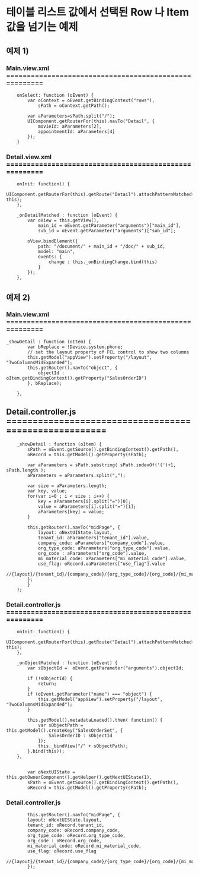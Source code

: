 # 테이블 리스트 값에서 선택된 Row 나 Item값을 넘기는 예제 


## 예제 1)

### Main.view.xml ======================================================
		onSelect: function (oEvent) {
			var oContext = oEvent.getBindingContext("rows"),
				sPath = oContext.getPath();

			var aParameters=sPath.split("/");
			UIComponent.getRouterFor(this).navTo("Detail", {
				movieId: aParameters[2],
				appointmentId: aParameters[4]
			});
		}
    
       
    
### Detail.view.xml ======================================================  
		onInit: function() {
			UIComponent.getRouterFor(this).getRoute("Detail").attachPatternMatched(this._onDetailMatched, this);
		},

		_onDetailMatched : function (oEvent) {
			var oView = this.getView(),
				main_id = oEvent.getParameter("arguments")["main_id"],
				sub_id = oEvent.getParameter("arguments")["sub_id"];

			oView.bindElement({
				path: "/document/" + main_id + "/doc/" + sub_id,
				model: "main",
				events: {
					change : this._onBindingChange.bind(this)
				}
			});
		},    
    
## 예제 2)

### Main.view.xml ======================================================

  	_showDetail : function (oItem) {
			var bReplace = !Device.system.phone;
			// set the layout property of FCL control to show two columns
			this.getModel("appView").setProperty("/layout", "TwoColumnsMidExpanded");
			this.getRouter().navTo("object", {
				objectId : oItem.getBindingContext().getProperty("SalesOrderID")
			}, bReplace);
			
		},
		
## Detail.controller.js  ====================================================== 

	    _showDetail : function (oItem) {
			sPath = oEvent.getSource().getBindingContext().getPath(),
			oRecord = this.getModel().getProperty(sPath);

			var aParameters = sPath.substring( sPath.indexOf('(')+1, sPath.length );		
			aParameters = aParameters.split(",");

			var size = aParameters.length;
			var key, value;
			for(var i=0 ; i < size ; i++) {
				key = aParameters[i].split("=")[0];
				value = aParameters[i].split("=")[1];			 
				aParameters[key] = value;
			}

			this.getRouter().navTo("midPage", {
				layout: oNextUIState.layout, 
				tenant_id: aParameters["tenant_id"].value,
				company_code: aParameters["company_code"].value,
				org_type_code: aParameters["org_type_code"].value,
				org_code : aParameters["org_code"].value,
				mi_material_code: aParameters["mi_material_code"].value,
				use_flag: oRecord.uaParameters["use_flag"].value
				//{layout}/{tenant_id}/{company_code}/{org_type_code}/{org_code}/{mi_material_code}/{use_flag}",
			};
		    }
		);  
### Detail.controller.js  ====================================================== 

		onInit: function() {
			UIComponent.getRouterFor(this).getRoute("Detail").attachPatternMatched(this._onDetailMatched, this);
		},
    
		_onObjectMatched : function (oEvent) {
			var sObjectId =  oEvent.getParameter("arguments").objectId;

			if (!sObjectId) {
				return;
			}
			if (oEvent.getParameter("name") === "object") {
				this.getModel("appView").setProperty("/layout", "TwoColumnsMidExpanded");
			}

			this.getModel().metadataLoaded().then( function() {
				var sObjectPath = this.getModel().createKey("SalesOrderSet", {
					SalesOrderID : sObjectId
				});
				this._bindView("/" + sObjectPath);
			}.bind(this));
		},
		
		
			var oNextUIState = this.getOwnerComponent().getHelper().getNextUIState(1),
			sPath = oEvent.getSource().getBindingContext().getPath(),
			oRecord = this.getModel().getProperty(sPath);


### Detail.controller.js 

			this.getRouter().navTo("midPage", {
			layout: oNextUIState.layout, 
			tenant_id: oRecord.tenant_id,
			company_code: oRecord.company_code,
			org_type_code: oRecord.org_type_code,
			org_code : oRecord.org_code,
			mi_material_code: oRecord.mi_material_code,
			use_flag: oRecord.use_flag
			//{layout}/{tenant_id}/{company_code}/{org_type_code}/{org_code}/{mi_material_code}/{use_flag}",
			});
